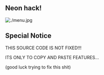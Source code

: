 ## Neon hack!

![./menu.jpg](./menu.jpg)

## Special Notice

THIS SOURCE CODE IS NOT FIXED!!!

ITS ONLY TO COPY AND PASTE FEATURES...

(good luck trying to fix this shit)

